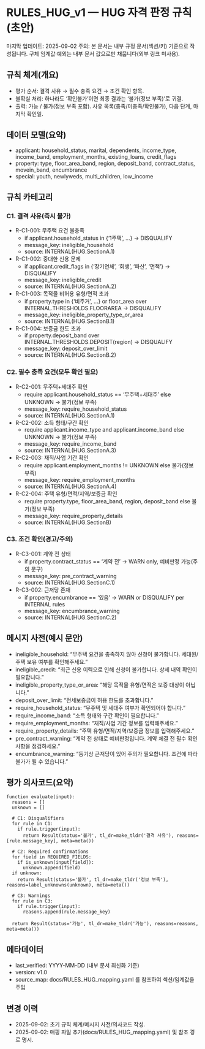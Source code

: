 # RULES_HUG_v1 — HUG 자격 판정 규칙(초안)

마지막 업데이트: 2025-09-02
주의: 본 문서는 내부 규정 문서(섹션/키) 기준으로 작성됩니다. 구체 임계값·예외는 내부 문서 값으로만 채웁니다(외부 링크 미사용).

## 규칙 체계(개요)
- 평가 순서: 결격 사유 → 필수 충족 요건 → 조건 확인 항목.
- 불확실 처리: 하나라도 ‘확인불가’이면 최종 결과는 ‘불가(정보 부족)’로 귀결.
- 출력: 가능 / 불가(정보 부족 포함). 사유 목록(충족/미충족/확인불가), 다음 단계, 마지막 확인일.

## 데이터 모델(요약)
- applicant: household_status, marital, dependents, income_type, income_band, employment_months, existing_loans, credit_flags
- property: type, floor_area_band, region, deposit_band, contract_status, movein_band, encumbrance
- special: youth, newlyweds, multi_children, low_income

## 규칙 카테고리

### C1. 결격 사유(즉시 불가)
- R-C1-001: 무주택 요건 불충족
  - if applicant.household_status in {‘1주택’, …} → DISQUALIFY
  - message_key: ineligible_household
  - source: INTERNAL(HUG.SectionA.1)
- R-C1-002: 중대한 신용 문제
  - if applicant.credit_flags in {‘장기연체’, ‘회생’, ‘파산’, ‘면책’} → DISQUALIFY
  - message_key: ineligible_credit
  - source: INTERNAL(HUG.SectionA.2)
- R-C1-003: 목적물 비허용 유형/면적 초과
  - if property.type in {‘비주거’, …} or floor_area over INTERNAL.THRESHOLDS.FLOORAREA → DISQUALIFY
  - message_key: ineligible_property_type_or_area
  - source: INTERNAL(HUG.SectionB.1)
- R-C1-004: 보증금 한도 초과
  - if property.deposit_band over INTERNAL.THRESHOLDS.DEPOSIT(region) → DISQUALIFY
  - message_key: deposit_over_limit
  - source: INTERNAL(HUG.SectionB.2)

### C2. 필수 충족 요건(모두 확인 필요)
- R-C2-001: 무주택+세대주 확인
  - require applicant.household_status == ‘무주택+세대주’ else UNKNOWN → 불가(정보 부족)
  - message_key: require_household_status
  - source: INTERNAL(HUG.SectionA.1)
- R-C2-002: 소득 형태/구간 확인
  - require applicant.income_type and applicant.income_band else UNKNOWN → 불가(정보 부족)
  - message_key: require_income_band
  - source: INTERNAL(HUG.SectionA.3)
- R-C2-003: 재직/사업 기간 확인
  - require applicant.employment_months != UNKNOWN else 불가(정보 부족)
  - message_key: require_employment_months
  - source: INTERNAL(HUG.SectionA.4)
- R-C2-004: 주택 유형/면적/지역/보증금 확인
  - require property.type, floor_area_band, region, deposit_band else 불가(정보 부족)
  - message_key: require_property_details
  - source: INTERNAL(HUG.SectionB)

### C3. 조건 확인(경고/주의)
- R-C3-001: 계약 전 상태
  - if property.contract_status == ‘계약 전’ → WARN only, 예비판정 가능(주의 문구)
  - message_key: pre_contract_warning
  - source: INTERNAL(HUG.SectionC.1)
- R-C3-002: 근저당 존재
  - if property.encumbrance == ‘있음’ → WARN or DISQUALIFY per INTERNAL rules
  - message_key: encumbrance_warning
  - source: INTERNAL(HUG.SectionC.2)

## 메시지 사전(예시 문안)
- ineligible_household: “무주택 요건을 충족하지 않아 신청이 불가합니다. 세대원/주택 보유 여부를 확인해주세요.”
- ineligible_credit: “최근 신용 이력으로 인해 신청이 불가합니다. 상세 내역 확인이 필요합니다.”
- ineligible_property_type_or_area: “해당 목적물 유형/면적은 보증 대상이 아닙니다.”
- deposit_over_limit: “전세보증금이 허용 한도를 초과합니다.”
- require_household_status: “무주택 및 세대주 여부가 확인되어야 합니다.”
- require_income_band: “소득 형태와 구간 확인이 필요합니다.”
- require_employment_months: “재직/사업 기간 정보를 입력해주세요.”
- require_property_details: “주택 유형/면적/지역/보증금 정보를 입력해주세요.”
- pre_contract_warning: “계약 전 상태로 예비판정입니다. 계약 체결 전 필수 확인 사항을 점검하세요.”
- encumbrance_warning: “등기상 근저당이 있어 주의가 필요합니다. 조건에 따라 불가가 될 수 있습니다.”

## 평가 의사코드(요약)
```
function evaluate(input):
  reasons = []
  unknown = []

  # C1: Disqualifiers
  for rule in C1:
    if rule.trigger(input):
      return Result(status='불가', tl_dr=make_tldr('결격 사유'), reasons=[rule.message_key], meta=meta())

  # C2: Required confirmations
  for field in REQUIRED_FIELDS:
    if is_unknown(input[field]):
      unknown.append(field)
  if unknown:
    return Result(status='불가', tl_dr=make_tldr('정보 부족'), reasons=label_unknowns(unknown), meta=meta())

  # C3: Warnings
  for rule in C3:
    if rule.trigger(input):
      reasons.append(rule.message_key)

  return Result(status='가능', tl_dr=make_tldr('가능'), reasons=reasons, meta=meta())
```

## 메타데이터
- last_verified: YYYY-MM-DD (내부 문서 최신화 기준)
- version: v1.0
- source_map: docs/RULES_HUG_mapping.yaml 를 참조하여 섹션/임계값을 주입

## 변경 이력
- 2025-09-02: 초기 규칙 체계/메시지 사전/의사코드 작성.
 - 2025-09-02: 매핑 파일 추가(docs/RULES_HUG_mapping.yaml) 및 참조 경로 명시.

